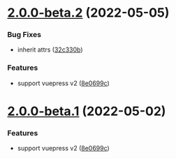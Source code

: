 # [2.0.0-beta.2](https://github.com/ntnyq/vuepress-plugin-social-share/compare/v1.2.0...v2.0.0-beta.2) (2022-05-05)

### Bug Fixes

-   inherit attrs ([32c330b](https://github.com/ntnyq/vuepress-plugin-social-share/commit/32c330b69c55d0ebc543276a012ddeff89377ffb))

### Features

-   support vuepress v2 ([8e0699c](https://github.com/ntnyq/vuepress-plugin-social-share/commit/8e0699c513c4eddceaa5747708ea193794d6dc33))

# [2.0.0-beta.1](https://github.com/ntnyq/vuepress-plugin-social-share/compare/v1.2.0...v2.0.0-beta.1) (2022-05-02)

### Features

-   support vuepress v2 ([8e0699c](https://github.com/ntnyq/vuepress-plugin-social-share/commit/8e0699c513c4eddceaa5747708ea193794d6dc33))

